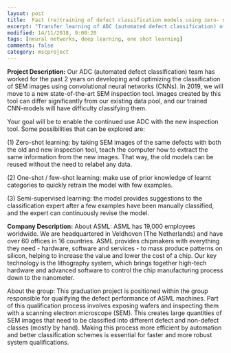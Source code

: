 ```yaml
---
layout: post
title:  Fast (re)training of defect classification models using zero- or few-shot learning techniques
excerpt: "Transfer learning of ADC (automated defect classification) of electron microscopy images for microprocessor manufacturing"
modified: 14/11/2018, 9:00:20
tags: [neural networks, deep learning, one shot learning]
comments: false
category: mscproject
---
```


**Project Description:**
Our ADC (automated defect classification) team has worked for the past 2 years on developing and optimizing the classification of SEM images using convolutional neural networks (CNNs). In 2019, we will move to a new state-of-the-art SEM inspection tool. Images created by this tool can differ significantly from our existing data pool, and our trained CNN-models will have difficulty classifying them. 

Your goal will be to enable the continued use ADC with the new inspection tool. Some possibilities that can be explored are: 

(1) Zero-shot learning: by taking SEM images of the same defects with both the old and new inspection tool, teach the computer how to extract the same information from the new images. That way, the old models can be reused without the need to relabel any data. 

(2) One-shot / few-shot learning: make use of prior knowledge of learnt categories to quickly retrain the model with few examples. 

(3) Semi-supervised learning: the model provides suggestions to the classification expert after a few examples have been manually classified, and the expert can continuously revise the model. 


**Company Description:**
About ASML: ASML has 19,000 employees worldwide. We are headquartered in Veldhoven (The Netherlands) and have over 60 offices in 16 countries. ASML provides chipmakers with everything they need - hardware, software and services - to mass produce patterns on silicon, helping to increase the value and lower the cost of a chip. Our key technology is the lithography system, which brings together high-tech hardware and advanced software to control the chip manufacturing process down to the nanometer.

About the group: This graduation project is positioned within the group responsible for qualifying the defect performance of ASML machines. Part of this qualification process involves exposing wafers and inspecting them with a scanning electron microscope (SEM). This creates large quantities of SEM images that need to be classified into different defect and non-defect classes (mostly by hand). Making this process more efficient by automation and better classification schemes is essential for faster and more robust system qualifications.

